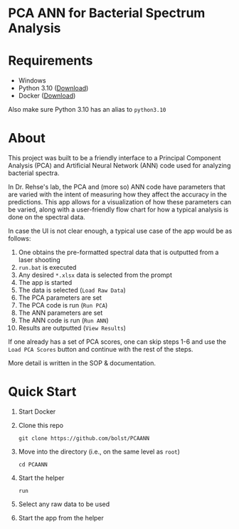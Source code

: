 # PCA ANN for Bacterial Spectrum Analysis

# Requirements
- Windows
- Python 3.10 ([Download](https://www.python.org/downloads/release/python-31014/))
- Docker ([Download](https://www.docker.com/products/docker-desktop/))

Also make sure Python 3.10 has an alias to `python3.10`

# About
This project was built to be a friendly interface to a Principal Component Analysis (PCA) and Artificial Neural Network (ANN) code used for analyzing bacterial spectra.

In Dr. Rehse's lab, the PCA and (more so) ANN code have parameters that are varied with the intent of measuring how they affect the accuracy in the predictions. This app allows for a visualization of how these parameters can be varied, along with a user-friendly flow chart for how a typical analysis is done on the spectral data.

In case the UI is not clear enough, a typical use case of the app would be as follows:

1. One obtains the pre-formatted spectral data that is outputted from a laser shooting
2. `run.bat` is executed
3. Any desired `*.xlsx` data is selected from the prompt
4. The app is started
5. The data is selected (`Load Raw Data`)
6. The PCA parameters are set
7. The PCA code is run (`Run PCA`)
8. The ANN parameters are set
9. The ANN code is run (`Run ANN`)
10. Results are outputted (`View Results`)

If one already has a set of PCA scores, one can skip steps 1-6 and use the `Load PCA Scores` button and continue with the rest of the steps.

More detail is written in the SOP & documentation.


# Quick Start
1. Start Docker
2. Clone this repo 
    ```
    git clone https://github.com/bolst/PCAANN
    ```

3. Move into the directory (i.e., on the same level as `root`)
    ```
    cd PCAANN
    ```

4. Start the helper
    ```
    run
    ```

5. Select any raw data to be used

6. Start the app from the helper